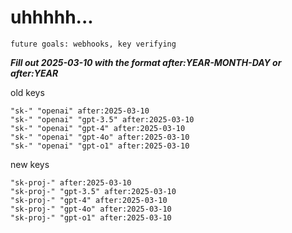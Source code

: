 # uhhhhh...

`future goals: webhooks, key verifying`



***Fill out 2025-03-10 with the format after:YEAR-MONTH-DAY or after:YEAR***

old keys
```
"sk-" "openai" after:2025-03-10
"sk-" "openai" "gpt-3.5" after:2025-03-10
"sk-" "openai" "gpt-4" after:2025-03-10
"sk-" "openai" "gpt-4o" after:2025-03-10
"sk-" "openai" "gpt-o1" after:2025-03-10
```

new keys
```
"sk-proj-" after:2025-03-10
"sk-proj-" "gpt-3.5" after:2025-03-10
"sk-proj-" "gpt-4" after:2025-03-10
"sk-proj-" "gpt-4o" after:2025-03-10
"sk-proj-" "gpt-o1" after:2025-03-10
```
